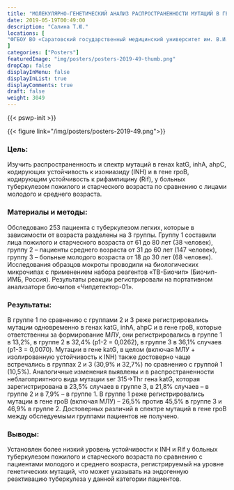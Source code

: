 ```yaml
---
title: "МОЛЕКУЛЯРНО-ГЕНЕТИЧЕСКИЙ АНАЛИЗ РАСПРОСТРАНЕННОСТИ МУТАЦИЙ В ГЕНАХ katG, inhA, ahpC И rpoB, КОДИРУЮЩИХ УСТОЙЧИВОСТЬ К ИЗОНИАЗИДУ И РИФАМПИЦИНУ У БОЛЬНЫХ ТУБЕРКУЛЕЗОМ ПОЖИЛОГО И СТАРЧЕСКОГО ВОЗРАСТА"
date: 2019-05-19T00:49:00
description: "Салина Т.Ю."
locations: [
"ФГБОУ ВО «Саратовский государственный медицинский университет им. В.И. Разумовского» Минздрава России, Саратов, Россия"
]
categories: ["Posters"]
featuredImage: "img/posters/posters-2019-49-thumb.png"
dropCap: false
displayInMenu: false
displayInList: true
displayComments: true
draft: false
weight: 3049
---
```



{{< pswp-init >}}

{{< figure link="/img/posters/posters-2019-49.png">}}


### Цель:

Изучить распространенность и спектр мутаций в генах katG, inhA, ahpC, кодирующих устойчивость к изониазиду (INH) и в гене rpoB, кодирующим устойчивость к рифампицину (Rif), у больных туберкулезом пожилого и старческого возраста по сравнению с лицами молодого и среднего возраста.

### Материалы и методы: 

Обследовано 253 пациента с туберкулезом легких, которые в зависимости от возраста разделены на 3 группы. Группу 1 составили лица пожилого и старческого возраста от 61 до 80 лет (38 человек), группу 2 – пациенты среднего возраста от 31 до 60 лет (147 человек), группу 3 – больные молодого возраста от 18 до 30 лет (68 человек). Исследования образцов мокроты проводили на биологических микрочипах с применением набора реагентов «ТВ-Биочип» (Биочип-ИМБ, Россия). Результаты реакции регистрировали на портативном анализаторе биочипов «Чипдетектор-01».

### Результаты: 

В группе 1 по сравнению с группами 2 и 3 реже регистрировались мутации одновременно в генах katG, inhA, ahpC и в гене rpoB, которые ответственны за формирование МЛУ, они регистрировались в группе 1 в 13,2%, в группе 2 в 32,4% (p1-2 = 0,0262), в группе 3 в 36,1% случаев (p1-3 = 0,0070). Мутации в гене katG, в целом (включая МЛУ + изолированную устойчивость к INH) также достоверно чаще встречались в группах 2 и 3 (30,9% и 32,7%) по сравнению с группой 1 (10,5%). Аналогичные изменения выявлены и в распространенности неблагоприятного вида мутации ser 315->Thr гена katG, которая зарегистрирована в 23,5% случаев в группе 3, в 21,8% случаев – в группе 2 и в 7,9% – в группе 1. В группе 1 реже регистрировались мутации в гене rpoB (включая МЛУ) – 26,5% против 45,5% в группе 3 и 46,9% в группе 2. Достоверных различий в спектре мутаций в гене rpoB между обследуемыми группами пациентов не получено.

### Выводы: 

Установлен более низкий уровень устойчивости к INH и Rif у больных туберкулезом пожилого и старческого возраста по сравнению с пациентами молодого и среднего возраста, регистрируемый на уровне генетических мутаций, что может указывать на эндогенную реактивацию туберкулеза у данной категории пациентов.

